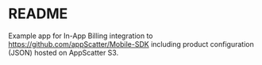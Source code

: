 # README #

Example app for In-App Billing integration to https://github.com/appScatter/Mobile-SDK including product configuration (JSON) hosted on AppScatter S3.
